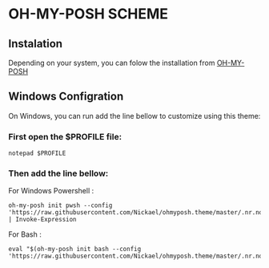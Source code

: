 # OH-MY-POSH SCHEME

## Instalation

Depending on your system, you can folow the installation from [OH-MY-POSH](https://ohmyposh.dev/docs/)

## Windows Configration

On Windows, you can run add the line bellow to customize using this theme: 
### First open the $PROFILE file:

```shell
notepad $PROFILE
```

### Then add the line bellow:
For Windows Powershell :

```shell
oh-my-posh init pwsh --config 'https://raw.githubusercontent.com/Nickael/ohmyposh.theme/master/.nr.nordic.omp.json' | Invoke-Expression
```

For Bash :

```shell
eval "$(oh-my-posh init bash --config 'https://raw.githubusercontent.com/Nickael/ohmyposh.theme/master/.nr.nordic.omp.json')"
```
